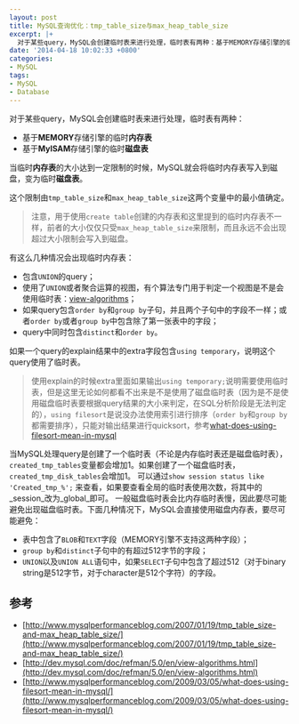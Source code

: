 ```yaml
---
layout: post
title: MySQL查询优化：tmp_table_size与max_heap_table_size
excerpt: |+
  对于某些query，MySQL会创建临时表来进行处理，临时表有两种：基于MEMORY存储引擎的临时内存表以及基于MyISAM存储引擎的临时磁盘表。当临时内存表的大小达到一定限制的时候，MySQL就会将临时内存表写入到磁盘，变为临时磁盘表。这个限制由tmp_table_size和max_heap_table_size这两个变量中的最小值确定。
date: '2014-04-18 10:02:33 +0800'
categories:
- MySQL
tags:
- MySQL
- Database
---
```

对于某些query，MySQL会创建临时表来进行处理，临时表有两种：

* 基于**MEMORY**存储引擎的临时**内存表**
* 基于**MyISAM**存储引擎的临时**磁盘表**

当临时**内存表**的大小达到一定限制的时候，MySQL就会将临时内存表写入到磁盘，变为临时**磁盘表**。

这个限制由`tmp_table_size`和`max_heap_table_size`这两个变量中的最小值确定。

> 注意，用于使用`create table`创建的内存表和这里提到的临时内存表不一样，前者的大小仅仅只受`max_heap_table_size`来限制，而且永远不会出现超过大小限制会写入到磁盘。

有这么几种情况会出现临时内存表：

* 包含`UNION`的query；
* 使用了`UNION`或者聚合运算的视图，有个算法专门用于判定一个视图是不是会使用临时表：[view-algorithms](http://dev.mysql.com/doc/refman/5.0/en/view-algorithms.html)；
* 如果query包含`order by`和`group by`子句，并且两个子句中的字段不一样；或者`order by`或者`group by`中包含除了第一张表中的字段；
* query中同时包含`distinct`和`order by`。

如果一个query的explain结果中的extra字段包含`using temporary`，说明这个query使用了临时表。

> 使用explain的时候extra里面如果输出`using temporary;`说明需要使用临时表，但是这里无论如何都看不出来是不是使用了磁盘临时表（因为是不是使用磁盘临时表要根据query结果的大小来判定，在SQL分析阶段是无法判定的），`using filesort`是说没办法使用索引进行排序（`order by`和`group by`都需要排序），只能对输出结果进行quicksort，参考[what-does-using-filesort-mean-in-mysql](http://www.mysqlperformanceblog.com/2009/03/05/what-does-using-filesort-mean-in-mysql/)

当MySQL处理query是创建了一个临时表（不论是内存临时表还是磁盘临时表），`created_tmp_tables`变量都会增加1。如果创建了一个磁盘临时表，`created_tmp_disk_tables`会增加1。
可以通过`show session status like 'Created_tmp_%';` 来查看，如果要查看全局的临时表使用次数，将其中的_session_改为_global_即可。
一般磁盘临时表会比内存临时表慢，因此要尽可能避免出现磁盘临时表。下面几种情况下，MySQL会直接使用磁盘内存表，要尽可能避免：

* 表中包含了`BLOB`和`TEXT`字段（MEMORY引擎不支持这两种字段）；
* `group by`和`distinct`子句中的有超过512字节的字段；
* `UNION`以及`UNION ALL`语句中，如果`SELECT`子句中包含了超过512（对于binary string是512字节，对于character是512个字符）的字段。

## 参考

* [http://www.mysqlperformanceblog.com/2007/01/19/tmp_table_size-and-max_heap_table_size/](http://www.mysqlperformanceblog.com/2007/01/19/tmp_table_size-and-max_heap_table_size/)
* [http://dev.mysql.com/doc/refman/5.0/en/view-algorithms.html](http://dev.mysql.com/doc/refman/5.0/en/view-algorithms.html)
* [http://www.mysqlperformanceblog.com/2009/03/05/what-does-using-filesort-mean-in-mysql/](http://www.mysqlperformanceblog.com/2009/03/05/what-does-using-filesort-mean-in-mysql/)
